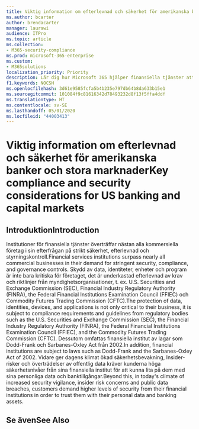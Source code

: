 ```yaml
---
title: Viktig information om efterlevnad och säkerhet för amerikanska banker och stora marknader
ms.author: bcarter
author: brendacarter
manager: laurawi
audience: ITPro
ms.topic: article
ms.collection:
- M365-security-compliance
ms.prod: microsoft-365-enterprise
ms.custom:
- M365solutions
localization_priority: Priority
description: Lär dig hur Microsoft 365 hjälper finansiella tjänster att gå till en modern samarbetsplattform, medan vi håller data och systemen säkra och kompatibla med föreskrifter
f1.keywords: NOCSH
ms.openlocfilehash: 3d61e9585fcfa5b4b235e797db64b8da633b15e1
ms.sourcegitcommit: 101084f9c81616342d78493232d8f13f5ffa4ddf
ms.translationtype: HT
ms.contentlocale: sv-SE
ms.lasthandoff: 05/01/2020
ms.locfileid: "44003413"
---
```

# <a name="key-compliance-and-security-considerations-for-us-banking-and-capital-markets"></a><span data-ttu-id="a60d3-103">Viktig information om efterlevnad och säkerhet för amerikanska banker och stora marknader</span><span class="sxs-lookup"><span data-stu-id="a60d3-103">Key compliance and security considerations for US banking and capital markets</span></span>

## <a name="introduction"></a><span data-ttu-id="a60d3-104">Introduktion</span><span class="sxs-lookup"><span data-stu-id="a60d3-104">Introduction</span></span>
<span data-ttu-id="a60d3-105">Institutioner för finansiella tjänster överträffar nästan alla kommersiella företag i sin efterfrågan på strikt säkerhet, efterlevnad och styrningskontroll.</span><span class="sxs-lookup"><span data-stu-id="a60d3-105">Financial services institutions surpass nearly all commercial businesses in their demand for stringent security, compliance, and governance controls.</span></span> <span data-ttu-id="a60d3-106">Skydd av data, identiteter, enheter och program är inte bara kritiska för företaget, det är underkastad efterlevnad av krav och riktlinjer från myndighetsorganisationer, t. ex. U.S. Securities and Exchange Commission (SEC), Financial Industry Regulatory Authority (FINRA), the Federal Financial Institutions Examination Council (FFIEC) och Commodity Futures Trading Commission (CFTC).</span><span class="sxs-lookup"><span data-stu-id="a60d3-106">The protection of data, identities, devices, and applications is not only critical to their business, it is subject to compliance requirements and guidelines from regulatory bodies such as the U.S. Securities and Exchange Commission (SEC), the Financial Industry Regulatory Authority (FINRA), the Federal Financial Institutions Examination Council (FFIEC), and the Commodity Futures Trading Commission (CFTC).</span></span> <span data-ttu-id="a60d3-107">Dessutom omfattas finansiella institut av lagar som Dodd-Frank och Sarbanes-Oxley Act från 2002.</span><span class="sxs-lookup"><span data-stu-id="a60d3-107">In addition, financial institutions are subject to laws such as Dodd-Frank and the Sarbanes-Oxley Act of 2002.</span></span> <span data-ttu-id="a60d3-108">Vidare ger dagens klimat ökad säkerhetsbevakning, Insider-risker och överträdelser av offentlig data kräver kunderna höga säkerhetsnivåer från sina finansiella institut för att kunna lita på dem med sina personliga data och banktillgångar.</span><span class="sxs-lookup"><span data-stu-id="a60d3-108">Beyond this, in today's climate of increased security vigilance, insider risk concerns and public data breaches, customers demand higher levels of security from their financial institutions in order to trust them with their personal data and banking assets.</span></span>



## <a name="see-also"></a><span data-ttu-id="a60d3-109">Se även</span><span class="sxs-lookup"><span data-stu-id="a60d3-109">See Also</span></span>
